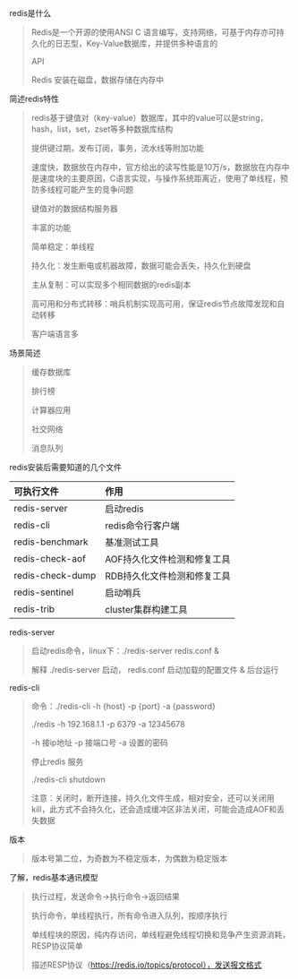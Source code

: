 redis是什么

> Redis是一个开源的使用ANSI C 语言编写，支持网络，可基于内存亦可持久化的日志型，Key-Value数据库，并提供多种语言的
>
> API
>
> Redis 安装在磁盘，数据存储在内存中

简述redis特性

> redis基于键值对（key-value）数据库，其中的value可以是string，hash，list，set，zset等多种数据库结构
>
> 提供键过期，发布订阅，事务，流水线等附加功能
>
> 速度快，数据放在内存中，官方给出的读写性能是10万/s，数据放在内存中是速度块的主要原因，C语言实现，与操作系统距离近，使用了单线程，预防多线程可能产生的竞争问题
>
> 键值对的数据结构服务器
>
> 丰富的功能
>
> 简单稳定：单线程
>
> 持久化：发生断电或机器故障，数据可能会丢失，持久化到硬盘
>
> 主从复制：可以实现多个相同数据的redis副本
>
> 高可用和分布式转移：哨兵机制实现高可用，保证redis节点故障发现和自动转移
>
> 客户端语言多

场景简述

> 缓存数据库
>
> 排行榜
>
> 计算器应用
>
> 社交网络
>
> 消息队列

redis安装后需要知道的几个文件

| 可执行文件 | 作用 |
| :--- | :--- |
| redis-server | 启动redis |
| redis-cli | redis命令行客户端 |
| redis-benchmark | 基准测试工具 |
| redis-check-aof | AOF持久化文件检测和修复工具 |
| redis-check-dump | RDB持久化文件检测和修复工具 |
| redis-sentinel | 启动哨兵 |
| redis-trib | cluster集群构建工具 |

redis-server

> 启动redis命令，linux下：./redis-server redis.conf &
>
> 解释 ./redis-server 启动， redis.conf 启动加载的配置文件 & 后台运行

redis-cli

> 命令：./redis-cli -h {host} -p {port} -a {password}
>
> ./redis -h 192.168.1.1 -p 6379 -a 12345678
>
> -h 接ip地址  -p 接端口号 -a 设置的密码
>
> 停止redis 服务
>
> ./redis-cli shutdown
>
> 注意：关闭时，断开连接，持久化文件生成，相对安全，还可以关闭用kill，此方式不会持久化，还会造成缓冲区非法关闭，可能会造成AOF和丢失数据

版本

> 版本号第二位，为奇数为不稳定版本，为偶数为稳定版本

了解，redis基本通讯模型

> 执行过程，发送命令-&gt;执行命令-&gt;返回结果
>
> 执行命令，单线程执行，所有命令进入队列，按顺序执行
>
> 单线程块的原因，纯内存访问，单线程避免线程切换和竞争产生资源消耗，RESP协议简单
>
> 描述RESP协议（https://redis.io/topics/protocol），发送报文格式



